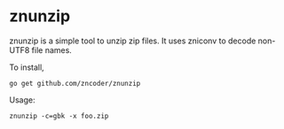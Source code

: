 # znunzip

znunzip is a simple tool to unzip zip files. It uses zniconv to decode non-UTF8 file names.

To install,

    go get github.com/zncoder/znunzip

Usage:

    znunzip -c=gbk -x foo.zip
